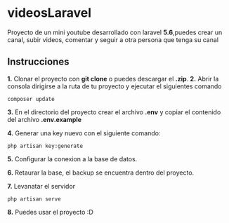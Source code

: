 # videosLaravel
Proyecto de un mini youtube desarrollado con laravel **5.6**,puedes crear un canal, subir videos, comentar y seguir a otra persona que tenga su canal 

## Instrucciones
**1.** Clonar el proyecto con **git clone** o puedes descargar el **.zip**.
**2.** Abrir la consola dirigirse a la ruta de tu proyecto y ejecutar el siguientes comando
  ~~~
  composer update
  ~~~
  
**3.** En el directorio del proyecto crear el archivo **.env** y copiar el contenido del archivo **.env.example**

**4.** Generar una key nuevo con el siguiente comando:
 ~~~
 php artisan key:generate 
 ~~~
 
 **5.** Configurar la conexion a la base de datos.
 
 **6.** Retaurar la base, el backup se encuentra dentro del proyecto.
 
 **7.** Levanatar el servidor 
 ~~~
 php artisan serve
 ~~~
 **8.** Puedes usar el proyecto :D
  
